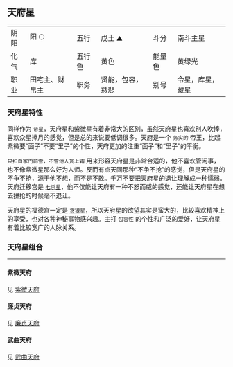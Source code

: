 ## 天府星 <Badge type="warning" text="命宫出现概率≈4.16%" />

<table class="star-card">
  <tr>
    <td>阴阳</td>
    <td>阳 🌕</td>
    <td>五行</td>
    <td>戊土 ⛰️</td>
    <td>斗分</td>
    <td>南斗主星</td>
  </tr>
  <tr>
    <td>化气</td>
    <td>库</td>
    <td>五行色</td>
    <td>黄色</td>
    <td>能量色</td>
    <td>黄绿光</td>
  </tr>
  <tr>
    <td>职业</td>
    <td>田宅主、财帛主</td>
    <td>职务</td>
    <td>贤能，包容，慈悲</td>
    <td>别号</td>
    <td>令星，库星，藏星</td>
  </tr> 
</table>

### 天府星特性

同样作为 `帝星`，天府星和紫微星有着非常大的区别，虽然天府星也喜欢别人吹捧，喜欢众星捧月的感觉，但是总的来说要低调很多。天府是一个 `务实的` 帝王，比起紫微要“面子”不要“里子”的个性，天府更加的注重“面子”和“里子”的平衡。

`只扫自家门前雪，不管他人瓦上霜` 用来形容天府星是非常合适的，他不喜欢管闲事，也不像紫微星那么好为人师。反而有点天同那种“不争不抢”的感觉，但是天府星的不争不抢，源于他不想，而不是不敢。千万不要把天府星的退让理解成一种懦弱。天府迁移宫是 [`七杀星`](#七杀星)，他不仅能让天府有一种不怒而威的感觉，还能让天府星在想去拼抢的时候毫不退让。

天府星的福德宫一定是 [`贪狼星`](#贪狼星)，所以天府星的欲望其实是蛮大的，比较喜欢精神上的享受，也对各种神秘事物感兴趣。主打 `包容性` 的个性和广泛的爱好，让天府星有着比较宽广的人脉关系。

### 天府星组合

---

#### 紫微天府 <Badge type="warning" text="命宫出现概率≈1.47%" />

见 [紫微天府](#紫微天府)

#### 廉贞天府 <Badge type="warning" text="命宫出现概率≈1.28%" />

见 [廉贞天府](#廉贞天府)

#### 武曲天府 <Badge type="warning" text="命宫出现概率≈1.44%" />

见 [武曲天府](#武曲天府)
